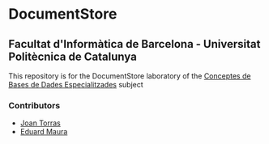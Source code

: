 # DocumentStore #
## Facultat d'Informàtica de Barcelona - Universitat Politècnica de Catalunya ##

This repository is for the DocumentStore laboratory of the [Conceptes de Bases de Dades Especialitzades](https://learnsql.fib.upc.es/moodle/index.php?lang=en_utf8) subject

### Contributors ###
* [Joan Torras]()
* [Eduard Maura](https://bitbucket.org/mapu77)